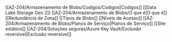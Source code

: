 [[AZ-204/Armazenamento de Blobs/Codigos/Codigos|Codigos]]
[[Data Lake Storage Gen 2]]
[[AZ-204/Armazenamento de Blobs/O que é|O que é]]
[[Redundância de Zona]]
[[Tipos de Blobs]]
[[Níveis de Acesso]]
[[AZ-204/Armazenamento de Blobs/Planos de Serviço|Planos de Serviço]]
[[Site estático]]
[[AZ-204/Soluções seguras/Azure Key Vault/Exclusão reversivel|Exclusão reversivel]]

